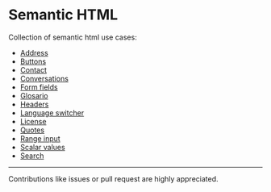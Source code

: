 # Semantic HTML

Collection of semantic html use cases:

* [Address](html/address.md)
* [Buttons](html/buttons.md)
* [Contact](html/contact.md)
* [Conversations](html/conversations.md)
* [Form fields](html/form-fields.md)
* [Glosario](html/glosario.md)
* [Headers](html/headers.md)
* [Language switcher](html/language-switcher.md)
* [License](html/license.md)
* [Quotes](html/quotes.md)
* [Range input](html/range-input.md)
* [Scalar values](html/scalar-values.md)
* [Search](html/search.md)

--- 

Contributions like issues or pull request are highly appreciated.
